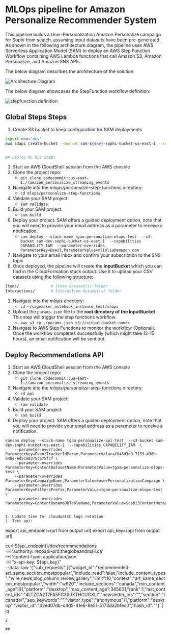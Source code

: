 # MLOps pipeline for Amazon Personalize Recommender System

This pipeline builds a User-Personalization Amazon Personalize campaign for Sophi from scatch, assuming input datasets have been pre-generated. As shown in the following architecture diagram, the pipeline uses AWS Serverless Application Model (SAM) to deploy an AWS Step Function Workflow containing AWS Lambda functions that call Amazon S3, Amazon Personalize, and Amazon SNS APIs.

The below diagram describes the architecture of the solution:

![Architecture Diagram](images/architecture.png)

The below diagram showcases the StepFunction workflow definition:

![stepfunction definition](images/stepfunctions.png)





## Global Steps Steps

1. Create S3 bucket to keep configuration for SAM deployments
```bash
export env="dev"
aws s3api create-bucket --bucket sam-${env}-sophi-bucket-us-east-1 --region us-east-1


## Deploy ML Ops Steps

```
1. Start an AWS CloudShell session from the AWS console
1. Clone the project repo:
    - `git clone codecommit::us-east-1://amazon_personalize_streaming_events`
1. Navigate into the *mlops/personalize-step-functions* directory:
    - `cd mlops/personalize-step-functions`
1. Validate your SAM project:
    - `sam validate` 
1. Build your SAM project:
    - `sam build` 
1. Deploy your project. SAM offers a guided deployment option, note that you will need to provide your email address as a parameter to receive a notification.
    - `sam deploy --stack-name tgam-personalize-mlops-test  --s3-bucket sam-dev-sophi-bucket-us-east-1  --capabilities CAPABILITY_IAM  --parameter-overrides ParameterKey=Email,ParameterValue=mlinliu@amazon.com`
1. Navigate to your email inbox and confirm your subscription to the SNS topic
1. Once deployed, the pipeline will create the **InputBucket** which you can find in the CloudFormation stack output. Use it to upload your CSV datasets using the following structure:
```bash
Items/              # Items dataset(s) folder
Interactions/       # Interaction dataset(s) folder
``` 
1. Navigate into the *mlops* directory:
    - `cd ~/sagemaker_notebook_instance_test/mlops`
1. Upload the `params.json` file to the **root directory of the InputBucket**. This step will trigger the step functions workflow.
    - `aws s3 cp ./params.json s3://<input-bucket-name>`
1. Navigate to AWS Step Functions to monitor the workflow (Optional). Once the workflow completes successfully (which might take 12-15 hours), an email notification will be sent out.


## Deploy Recommendations API
1. Start an AWS CloudShell session from the AWS console
1. Clone the project repo:
    - `git clone codecommit::us-east-1://amazon_personalize_streaming_events`
1. Navigate into the *mlops/personalize-step-functions* directory:
    - `cd api`
1. Validate your SAM project:
    - `sam validate` 
1. Build your SAM project:
    - `sam build` 
1. Deploy your project. SAM offers a guided deployment option, note that you will need to provide your email address as a parameter to receive a notification.
```
samsam deploy --stack-name tgam-personalize-api-test  --s3-bucket sam-dev-sophi-bucket-us-east-1  --capabilities CAPABILITY_IAM  \
    --parameter-overrides ParameterKey=EventTrackerIdParam,ParameterValue=f843d3d9-7153-436b-b4be-ed5ce8375c575fcf \
    --parameter-overrides ParameterKey=ContentDatasetName,ParameterValue=tgam-personalize-mlops-test \
    --parameter-overrides ParameterKey=CampaignName,ParameterValue=userPersonalizationCampaign \
    --parameter-overrides ParameterKey=FiltersPrefix,ParameterValue=tgam-personalize-mlops-test \ 
    --parameter-overrides ParameterKey=ContentDynamoDbTableName,ParameterValue=Sophi3ContentMetaData 
    
    ```
1. Update time for cloudwatch logs retation
1. Test api:
```
export api_endpoint=(url from output url)
export api_key=(api from output url)

  curl ${api_endpoint}/dev/recommendations \
  -H 'authority: recoapi-prd.theglobeandmail.ca' \
  -H 'content-type: application/json' \
  -H "x-api-key: ${api_key}" \
  --data-raw '{"sub_requests":[{"widget_id":"recommended-art_same_section_mostpopular","include_read":false,"include_content_types":"wire,news,blog,column,review,gallery","limit":10,"context":"art_same_section_mostpopular","width":"w620","include_sections":"canada","min_content_age":61,"platform":"desktop","max_content_age":345601,"rank":1,"last_content_ids":"4LTZGA2T7FA5FC3XJXTHCUGXLI","newsletter_ids":"","section":"/canada/","seo_keywords":"","visitor_type":"anonymous"}],"platform":"desktop","visitor_id":"42ed07db-c4d5-41e6-8e51-5173da2bfec0","hash_id":""}'  | jq
```
2. 

## 